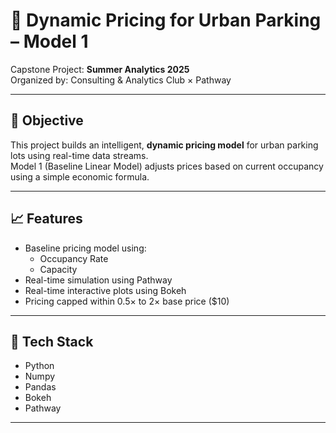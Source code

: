 # 🚗 Dynamic Pricing for Urban Parking – Model 1

Capstone Project: **Summer Analytics 2025**  
Organized by: Consulting & Analytics Club × Pathway

---

## 📌 Objective
This project builds an intelligent, **dynamic pricing model** for urban parking lots using real-time data streams.  
Model 1 (Baseline Linear Model) adjusts prices based on current occupancy using a simple economic formula.

---

## 📈 Features
- Baseline pricing model using:
  - Occupancy Rate
  - Capacity
- Real-time simulation using Pathway
- Real-time interactive plots using Bokeh
- Pricing capped within 0.5× to 2× base price ($10)

---

## 🔧 Tech Stack
- Python
- Numpy
- Pandas
- Bokeh
- Pathway

---